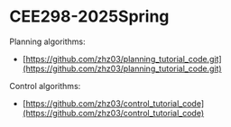 # CEE298-2025Spring

Planning algorithms:

- [https://github.com/zhz03/planning_tutorial_code.git](https://github.com/zhz03/planning_tutorial_code.git)

Control algorithms:

- [https://github.com/zhz03/control_tutorial_code](https://github.com/zhz03/control_tutorial_code)

